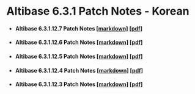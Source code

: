# Altibase 6.3.1 Patch Notes - Korean

- #### Altibase 6.3.1.12.7 Patch Notes [[markdown]](https://github.com/ALTIBASE/Documents/blob/master/PatchNotes/Altibase_6.3.1/kor/Altibase_6_3_1_12_7_Patch_Notes.md) [[pdf]](https://github.com/ALTIBASE/Documents/blob/master/PatchNotes/Altibase_6.3.1/kor/PDF/Altibase_6_3_1_12_7_Patch_Notes.pdf)

- #### Altibase 6.3.1.12.6 Patch Notes [[markdown]](https://github.com/ALTIBASE/Documents/blob/master/PatchNotes/Altibase_6.3.1/kor/Altibase_6_3_1_12_6_Patch_Notes.md) [[pdf]](https://github.com/ALTIBASE/Documents/blob/master/PatchNotes/Altibase_6.3.1/kor/PDF/Altibase_6_3_1_12_6_Patch_Notes.pdf)

- #### Altibase 6.3.1.12.5 Patch Notes [[markdown]](https://github.com/ALTIBASE/Documents/blob/master/PatchNotes/Altibase_6.3.1/kor/Altibase_6_3_1_12_5_Patch_Notes.md) [[pdf]](https://github.com/ALTIBASE/Documents/blob/master/PatchNotes/Altibase_6.3.1/kor/PDF/Altibase_6_3_1_12_5_Patch_Notes.pdf)

- #### Altibase 6.3.1.12.4 Patch Notes [[markdown]](https://github.com/ALTIBASE/Documents/blob/master/PatchNotes/Altibase_6.3.1/kor/Altibase_6_3_1_12_4_Patch_Notes.md) [[pdf]](https://github.com/ALTIBASE/Documents/blob/master/PatchNotes/Altibase_6.3.1/kor/PDF/Altibase_6_3_1_12_4_Patch_Notes.pdf)

- #### Altibase 6.3.1.12.3 Patch Notes [[markdown]](https://github.com/ALTIBASE/Documents/blob/master/PatchNotes/Altibase_6.3.1/kor/Altibase_6_3_1_12_3_Patch_Notes.md) [[pdf]](https://github.com/ALTIBASE/Documents/blob/master/PatchNotes/Altibase_6.3.1/kor/PDF/Altibase_6_3_1_12_3_Patch_Notes.pdf)

